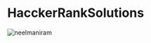 # HacckerRankSolutions
<p align="left"> <img src="https://komarev.com/ghpvc/?username=neelmaniram&label=Profile%20views&base=12988&color=0e75b6&style=flat" alt="neelmaniram" /> </p>
